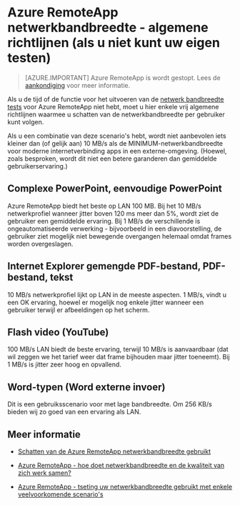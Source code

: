 <properties 
    pageTitle="Azure RemoteApp netwerkbandbreedte - algemene richtlijnen | Microsoft Azure"
    description="Sommige Basisnetwerk bandbreedte richtlijnen voor uw Azure RemoteApp verzamelingen en apps te begrijpen."
    services="remoteapp"
    documentationCenter="" 
    authors="lizap" 
    manager="mbaldwin" />

<tags 
    ms.service="remoteapp" 
    ms.workload="compute" 
    ms.tgt_pltfrm="na" 
    ms.devlang="na" 
    ms.topic="article" 
    ms.date="08/15/2016" 
    ms.author="elizapo" />
    
# <a name="azure-remoteapp-network-bandwidth---general-guidelines-if-you-cant-test-your-own"></a>Azure RemoteApp netwerkbandbreedte - algemene richtlijnen (als u niet kunt uw eigen testen)

> [AZURE.IMPORTANT]
> Azure RemoteApp is wordt gestopt. Lees de [aankondiging](https://go.microsoft.com/fwlink/?linkid=821148) voor meer informatie.

Als u de tijd of de functie voor het uitvoeren van de [netwerk bandbreedte tests](remoteapp-bandwidthtests.md) voor Azure RemoteApp niet hebt, moet u hier enkele vrij algemene richtlijnen waarmee u schatten van de netwerkbandbreedte per gebruiker kunt volgen.

Als u een combinatie van deze scenario's hebt, wordt niet aanbevolen iets kleiner dan (of gelijk aan) 10 MB/s als de MINIMUM-netwerkbandbreedte voor moderne internetverbinding apps in een externe-omgeving. (Hoewel, zoals besproken, wordt dit niet een betere garanderen dan gemiddelde gebruikerservaring.)

## <a name="complex-powerpoint-simple-powerpoint"></a>Complexe PowerPoint, eenvoudige PowerPoint

Azure RemoteApp biedt het beste op LAN 100 MB. Bij het 10 MB/s netwerkprofiel wanneer jitter boven 120 ms meer dan 5%, wordt ziet de gebruiker een gemiddelde ervaring. Bij 1 MB/s de verschillende is ongeautomatiseerde verwerking - bijvoorbeeld in een diavoorstelling, de gebruiker ziet mogelijk niet bewegende overgangen helemaal omdat frames worden overgeslagen.

## <a name="internet-explorer-mixed-pdf-pdf-text"></a>Internet Explorer gemengde PDF-bestand, PDF-bestand, tekst

10 MB/s netwerkprofiel lijkt op LAN in de meeste aspecten. 1 MB/s, vindt u een OK ervaring, hoewel er mogelijk nog enkele jitter wanneer een gebruiker terwijl er afbeeldingen op het scherm.

## <a name="flash-video-youtube"></a>Flash video (YouTube)

100 MB/s LAN biedt de beste ervaring, terwijl 10 MB/s is aanvaardbaar (dat wil zeggen we het tarief weer dat frame bijhouden maar jitter toeneemt). Bij 1 MB/s is jitter zeer hoog en opvallend.

## <a name="word-typing-word-remote-input"></a>Word-typen (Word externe invoer)
Dit is een gebruiksscenario voor met lage bandbreedte. Om 256 KB/s bieden wij zo goed van een ervaring als LAN.

## <a name="learn-more"></a>Meer informatie
- [Schatten van de Azure RemoteApp netwerkbandbreedte gebruikt](remoteapp-bandwidth.md)

- [Azure RemoteApp - hoe doet netwerkbandbreedte en de kwaliteit van zich werk samen?](remoteapp-bandwidthexperience.md)

- [Azure RemoteApp - tseting uw netwerkbandbreedte gebruikt met enkele veelvoorkomende scenario's](remoteapp-bandwidthtests.md)